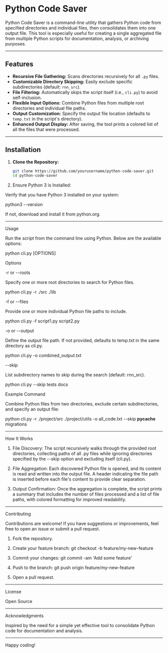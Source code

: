 # Python Code Saver

Python Code Saver is a command-line utility that gathers Python code from specified directories and individual files, then consolidates them into one output file. This tool is especially useful for creating a single aggregated file from multiple Python scripts for documentation, analysis, or archiving purposes.

---

## Features

- **Recursive File Gathering:** Scans directories recursively for all `.py` files.
- **Customizable Directory Skipping:** Easily exclude specific subdirectories (default: `rnn_src`).
- **File Filtering:** Automatically skips the script itself (i.e., `cli.py`) to avoid self-inclusion.
- **Flexible Input Options:** Combine Python files from multiple root directories and individual file paths.
- **Output Customization:** Specify the output file location (defaults to `temp.txt` in the script's directory).
- **Enhanced Output Display:** After saving, the tool prints a colored list of all the files that were processed.

---

## Installation

1. **Clone the Repository:**

   ```bash
   git clone https://github.com/yourusername/python-code-saver.git
   cd python-code-saver

2. Ensure Python 3 is Installed:

Verify that you have Python 3 installed on your system:

python3 --version

If not, download and install it from python.org.




---

Usage

Run the script from the command line using Python. Below are the available options:

python cli.py [OPTIONS]

Options

-r or --roots

Specify one or more root directories to search for Python files.

python cli.py -r ./src ./lib

-f or --files

Provide one or more individual Python file paths to include.

python cli.py -f script1.py script2.py

-o or --output

Define the output file path. If not provided, defaults to temp.txt in the same directory as cli.py.

python cli.py -o combined_output.txt

--skip

List subdirectory names to skip during the search (default: rnn_src).

python cli.py --skip tests docs


Example Command

Combine Python files from two directories, exclude certain subdirectories, and specify an output file:

python cli.py -r ./project/src ./project/utils -o all_code.txt --skip __pycache__ migrations


---

How It Works

1. File Discovery: The script recursively walks through the provided root directories, collecting paths of all .py files while ignoring directories specified by the --skip option and excluding itself (cli.py).


2. File Aggregation: Each discovered Python file is opened, and its content is read and written into the output file. A header indicating the file path is inserted before each file's content to provide clear separation.


3. Output Confirmation: Once the aggregation is complete, the script prints a summary that includes the number of files processed and a list of file paths, with colored formatting for improved readability.




---

Contributing

Contributions are welcome! If you have suggestions or improvements, feel free to open an issue or submit a pull request.

1. Fork the repository.


2. Create your feature branch: git checkout -b feature/my-new-feature


3. Commit your changes: git commit -am 'Add some feature'


4. Push to the branch: git push origin feature/my-new-feature


5. Open a pull request.




---

License

Open Source


---

Acknowledgments

Inspired by the need for a simple yet effective tool to consolidate Python code for documentation and analysis.


---

Happy coding!